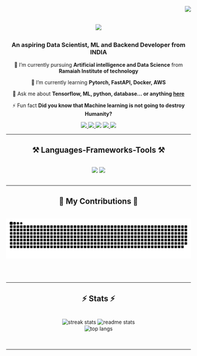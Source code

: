 <img align="right" src="https://visitor-badge.laobi.icu/badge?page_id=ltd-ARYAN-pvt.ltd-ARYAN-pvt" />

<h1 align="center">
    <img src="https://readme-typing-svg.herokuapp.com/?font=Righteous&size=35&center=true&vCenter=true&width=500&height=70&duration=4000&lines=Hi+There!+👋;+I'm+Aryan+Pandey!;+aka+Ren+🤠;" />
</h1>
<h3 align="center">An aspiring Data Scientist, ML and Backend Developer from INDIA</h3>

<div align="center">
 
 🔭 I’m currently pursuing **Artificial intelligence and Data Science** from **Ramaiah Institute of technology**
 
 🌱 I’m currently learning **Pytorch, FastAPI, Docker, AWS**

💬 Ask me about **Tensorflow, ML, python, database... or anything [here](https://github.com/ltd-ARYAN-pvt/ltd-ARYAN-pvt/issues)**

⚡ Fun fact **Did you know that Machine learning is not going to destroy Humanity?**

 </div>

<div align="center"> 
  <a href="mailto:aryan2002pandeythegrt@gmail.com">
    <img src="https://img.shields.io/badge/Gmail-333333?style=for-the-badge&logo=gmail&logoColor=red" />
  </a>
  <a href="https://www.linkedin.com/in/aryan-pandey-452976291?utm_source=share&utm_campaign=share_via&utm_content=profile&utm_medium=android_app" target="_blank">
    <img src="https://img.shields.io/badge/LinkedIn-0077B5?style=for-the-badge&logo=linkedin&logoColor=white" target="_blank" />
  </a>
  <a href="https://github.com/ltd-ARYAN-pvt" target="_blank">
     <img src="https://img.shields.io/badge/Github-333333?style=for-the-badge&logo=github&logoColor=white" target="_blank" /></a>
  <a href="https://www.instagram.com/itz_ren404?igsh=cnBvNHphYzI3MmNv" target="_blank">
     <img src="https://img.shields.io/badge/Instagram-E1306C?style=for-the-badge&logo=instagram&logoColor=white" target="_blank" />
  </a>
  <a href="https://discord.gg/DhdTuFxH" target="_blank">
     <img src="https://img.shields.io/badge/Discord-7289da?style=for-the-badge&logo=discord&logoColor=white" target="_blank" />
  </a>
</div>
 <hr/>
 
<h2 align="center">⚒️ Languages-Frameworks-Tools ⚒️</h2>
<br/>
<div align="center">
    <img src="https://skillicons.dev/icons?i=tensorflow,pytorch,sklearn,anaconda,aws,bootstrap,html,css,vscode,github,kafka,git" />
    <img src="https://skillicons.dev/icons?i=python,javascript,mongodb,c,java,redis,mysql,flask,django,fastapi,opencv,r" /><br>
</div>

<br/>
<hr/>

<div align="center">
  <h2>🐍 My Contributions 🐍</h2>
  <br>
  <img alt="snake eating my contributions" src="https://raw.githubusercontent.com/ltd-ARYAN-pvt/ltd-ARYAN-pvt/output/github-contribution-grid-snake.svg" />
  
<br/><br/>
</div>
<hr/>

<h2 align="center">⚡ Stats ⚡</h2>
<br>
<div align=center>
  <img width=390 src="https://github-readme-streak-stats-salesp07.vercel.app/?user=ltd-ARYAN-pvt&count_private=true&theme=react&border_radius=10" alt="streak stats"/>
  <img width=390 src="https://github-readme-stats-salesp07.vercel.app/api?username=ltd-ARYAN-pvt&count_private=true&show_icons=true&theme=react&rank_icon=github&border_radius=10" alt="readme stats" />
  <br/>
  <img width=325 align="center" src="https://github-readme-stats-salesp07.vercel.app/api/top-langs/?username=ltd-ARYAN-pvt&hide=HTML&langs_count=8&layout=compact&theme=react&border_radius=10&size_weight=0.5&count_weight=0.5&exclude_repo=github-readme-stats" alt="top langs" />

  
</div>
<br/><br/>

<hr/>

<br/>

<br/>
